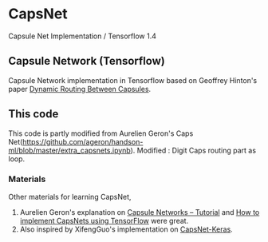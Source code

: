 # CapsNet
Capsule Net Implementation / Tensorflow 1.4

## Capsule Network (Tensorflow)
Capsule Network implementation in Tensorflow based on Geoffrey Hinton's paper [Dynamic Routing Between Capsules](https://arxiv.org/abs/1710.09829). 

## This code
This code is partly modified from Aurelien Geron's Caps Net(https://github.com/ageron/handson-ml/blob/master/extra_capsnets.ipynb). Modified : Digit Caps routing part as loop. 

### Materials
Other materials for learning CapsNet,
1. Aurelien Geron's explanation on [Capsule Networks – Tutorial](https://www.youtube.com/watch?v=pPN8d0E3900&t=297s) and [How to implement CapsNets using TensorFlow](https://www.youtube.com/watch?v=2Kawrd5szHE) were great. 
2. Also inspired by XifengGuo's implementation on [CapsNet-Keras](https://github.com/XifengGuo/CapsNet-Keras).
